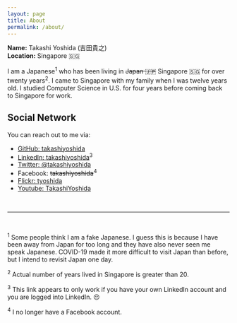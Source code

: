 ```yaml
---
layout: page
title: About
permalink: /about/
---
```


**Name:** Takashi Yoshida (吉田貴之) <br />
**Location:** Singapore 🇸🇬


I am a Japanese<sup>1</sup> who has been living in ~~Japan 🇯🇵~~ Singapore 🇸🇬 for over twenty years<sup>2</sup>. I came to Singapore with my family when I was twelve years old. I studied Computer Science in U.S. for four years before coming back to Singapore for work.

## Social Network

You can reach out to me via:
- <i class="fa-brands fa-github"></i>[GitHub: takashiyoshida](https://github.com/takashiyoshida)
- [LinkedIn: takashiyoshida](https://sg.linkedin.com/in/takashiyoshida)<sup>3</sup>
- [Twitter: @takashiyoshida](https://twitter.com/takashiyoshida)
- Facebook: ~~takashiyoshida~~<sup>4</sup>
- [Flickr: tyoshida](https://www.flickr.com/photos/tyoshida/)
- [Youtube: TakashiYoshida](https://www.youtube.com/@TakashiYoshida)

<br />

---

<br />

<sup>1</sup> Some people think I am a fake Japanese. I guess this is because I have been away from Japan for too long and they have also never seen me speak Japanese. COVID-19 made it more difficult to visit Japan than before, but I intend to revisit Japan one day.

<sup>2</sup> Actual number of years lived in Singapore is greater than 20.

<sup>3</sup> This link appears to only work if you have your own LinkedIn account and you are logged into LinkedIn. 😔

<sup>4</sup> I no longer have a Facebook account.
